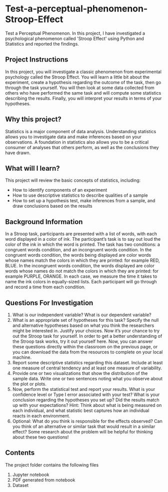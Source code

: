 # Test-a-perceptual-phenomenon-Stroop-Effect

Test a Perceptual Phenomenon. In this project, I have investigated a psychological phenomenon called 'Stroop Effect' using Python and Statistics and reported the findings.

## Project Instructions

In this project, you will investigate a classic phenomenon from experimental psychology called the Stroop Effect. You will learn a little bit about the experiment, create a hypothesis regarding the outcome of the task, then go through the task yourself. You will then look at some data collected from others who have performed the same task and will compute some statistics describing the results. Finally, you will interpret your results in terms of your hypotheses.

## Why this project?

Statistics is a major component of data analysis. Understanding statistics allows you to investigate data and make inferences based on your observations. A foundation in statistics also allows you to be a critical consumer of analyses that others perform, as well as the conclusions they have drawn.

## What will I learn?

This project will review the basic concepts of statistics, including:
- How to identify components of an experiment
- How to use descriptive statistics to describe qualities of a sample
- How to set up a hypothesis test, make inferences from a sample, and draw conclusions based on the results

## Background Information

In a Stroop task, participants are presented with a list of words, with each word displayed in a color of ink. The participant’s task is to say out loud the color of the ink in which the word is printed. The task has two conditions: a congruent words condition, and an incongruent words condition. In the congruent words condition, the words being displayed are color words whose names match the colors in which they are printed: for example RED, BLUE. In the incongruent words condition, the words displayed are color words whose names do not match the colors in which they are printed: for example PURPLE, ORANGE. In each case, we measure the time it takes to name the ink colors in equally-sized lists. Each participant will go through and record a time from each condition.

## Questions For Investigation

1. What is our independent variable? What is our dependent variable?
2. What is an appropriate set of hypotheses for this task? Specify the null and alternative hypotheses based on what you think the researchers might be interested in. Justify your choices.
Now it’s your chance to try out the Stroop task for yourself. In order to get a better understanding of the Stroop task works, try it out yourself here.
Now, you can answer these questions directly within the classroom on the previous page, or you can download the data from the resources to complete on your local machine.
3. Report some descriptive statistics regarding this dataset. Include at least one measure of central tendency and at least one measure of variability.
4. Provide one or two visualizations that show the distribution of the sample data. Write one or two sentences noting what you observe about the plot or plots.
5. Now, perform the statistical test and report your results. What is your confidence level or Type I error associated with your test? What is your conclusion regarding the hypotheses you set up? Did the results match up with your expectations? Hint: Think about what is being measured on each individual, and what statistic best captures how an individual reacts in each environment.
6. Optional: What do you think is responsible for the effects observed? Can you think of an alternative or similar task that would result in a similar effect? Some research about the problem will be helpful for thinking about these two questions!

## Contents

The project folder contains the following files
1. Jupyter notebook
2. PDF generated from notebook
3. Dataset
